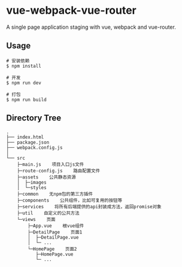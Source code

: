 # vue-webpack-vue-router
A single page application staging with vue, webpack and vue-router.

## Usage

```
# 安装依赖
$ npm install

# 开发 
$ npm run dev

# 打包
$ npm run build
```
## Directory Tree

``` 
.
├── index.html
├── package.json
├── webpack.config.js
│ 
└── src
    ├─main.js    项目入口js文件
    ├─route-config.js    路由配置文件
    ├─assets    公共静态资源
    │  ├─images
    │  └─styles
    ├─common    无npm包的第三方插件
    ├─components    公共组件，比如可复用的按钮等
    ├─services    将所有后端提供的api封装成方法，返回promise对象
    ├─util    自定义的公共方法
    └─views    页面
        ├─App.vue    根vue组件
        ├─DetailPage    页面1
        │  ├─DetailPage.vue
        │  └─ ...
        └─HomePage    页面2
           ├─HomePage.vue
           └─ ...
        
```
